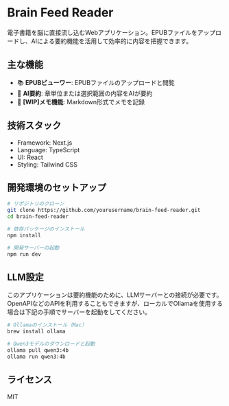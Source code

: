 # Brain Feed Reader

電子書籍を脳に直接流し込むWebアプリケーション。EPUBファイルをアップロードし、AIによる要約機能を活用して効率的に内容を把握できます。

## 主な機能

- 📚 **EPUBビューワー**: EPUBファイルのアップロードと閲覧
- 🤖 **AI要約**: 章単位または選択範囲の内容をAIが要約
- 📝 **[WIP]メモ機能**: Markdown形式でメモを記録

## 技術スタック

- Framework: Next.js
- Language: TypeScript
- UI: React
- Styling: Tailwind CSS

## 開発環境のセットアップ

```bash
# リポジトリのクローン
git clone https://github.com/yourusername/brain-feed-reader.git
cd brain-feed-reader

# 依存パッケージのインストール
npm install

# 開発サーバーの起動
npm run dev
```

## LLM設定

このアプリケーションは要約機能のために、LLMサーバーとの接続が必要です。
OpenAPIなどのAPIを利用することもできますが、ローカルでOllamaを使用する場合は下記の手順でサーバーを起動をしてください。

```bash
# Ollamaのインストール（Mac）
brew install ollama

# Qwen3モデルのダウンロードと起動
ollama pull qwen3:4b
ollama run qwen3:4b
```

## ライセンス

MIT
